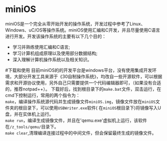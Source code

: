 # miniOS
miniOS是一个完全从零开始开发的操作系统，开发过程中参考了Linux、Windows、uC/OS等操作系统。miniOS使用汇编和C开发，并且尽量使用C语言进行开发。开发该操作系统的主要有以下几个目的：<br>
* 学习并熟练使用汇编和C语言;<br>
* 学习计算机组成原理以及使用部分数据结构;<br>
* 深入理解计算机操作系统以及相关知识。<br>

#下载和使用
目前miniOS的的开发平台是windows平台，没有使用集成开发环境，大部分开发工具来源于《30自制操作系统》，均改自一些开源软件，可以根据需求和开源协议使用，另外自己只需要提供一个代码编辑器即可，（如果没有合适的，推荐notpad++）。
下载好后，找到根目录下的`make.bat`文件，双击运行，在cmd下控制运行，常用的两个指令为：<br>
    `make`，编译操作系统源代码并生成镜像文件`miniOS.img`，镜像文件放在`miniOS`文件夹的根目录下，可以使用`USBWriter.exe`软件(                 在`miniOS`根目录下)将镜像写入U盘，并在实体机上运行。<br>
    `make run`，编译生成镜像文件，并且在'qemu.exe'虚拟机上运行，该软件在`/z_tools/qemu/`目录下。<br>
    `make clear`,清理编译连接过程中的中间文件，但会保留最终生成的镜像文件。<br>
